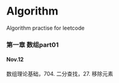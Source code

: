 # Algorithm
Algorithm practise for leetcode



### **第一章  数组part01**

####  **Nov.12** 

数组理论基础，704. 二分查找，27. 移除元素  
